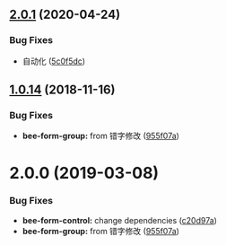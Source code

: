 ## [2.0.1](https://github.com/tinper-bee/bee-form-group/compare/v2.0.0...v2.0.1) (2020-04-24)


### Bug Fixes

* 自动化 ([5c0f5dc](https://github.com/tinper-bee/bee-form-group/commit/5c0f5dc0f5506999d3df50b834c84462c017a964))



## [1.0.14](https://github.com/tinper-bee/bee-form-group/compare/955f07ad449535f65179fcb30524363a3f4ae744...v1.0.14) (2018-11-16)


### Bug Fixes

* **bee-form-group:** from 错字修改 ([955f07a](https://github.com/tinper-bee/bee-form-group/commit/955f07ad449535f65179fcb30524363a3f4ae744))



<a name="2.0.0"></a>
# 2.0.0 (2019-03-08)


### Bug Fixes

* **bee-form-control:** change dependencies ([c20d97a](https://github.com/tinper-bee/bee-form-group/commit/c20d97a))
* **bee-form-group:** from 错字修改 ([955f07a](https://github.com/tinper-bee/bee-form-group/commit/955f07a))



